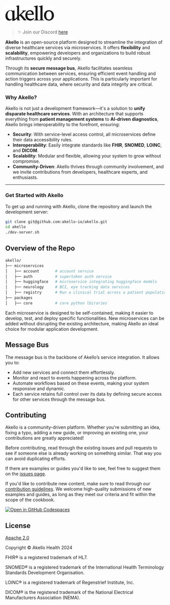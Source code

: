 <a href="https://akello.io" target="_blank">
  <picture>
    <source media="(prefers-color-scheme: dark)" srcset="/assets/akello-logo-white.png" style="max-width: 100%; height: 50px; margin-bottom: 20px">
    <img src="/assets/akello-logo.png" alt="Akello Logo" height="50"/>
  </picture>
</a>
<h3></h3>

> ✨ Join our Discord [here](https://discord.gg/WSqNrWBKKw)


**Akello** is an open-source platform designed to streamline the integration of diverse healthcare services via microservices. It offers **flexibility** and **scalability**, empowering developers and organizations to build robust infrastructures quickly and securely.

Through its **secure message bus**, Akello facilitates seamless communication between services, ensuring efficient event handling and action triggers across your applications. This is particularly important for handling healthcare data, where security and data integrity are critical.

### Why Akello?

Akello is not just a development framework—it's a solution to **unify disparate healthcare services**. With an architecture that supports everything from **patient management systems** to **AI-driven diagnostics**, Akello brings interoperability to the forefront, ensuring:

- **Security**: With service-level access control, all microservices define their data accessibility rules.
- **Interoperability**: Easily integrate standards like **FHIR**, **SNOMED**, **LOINC**, and **DICOM**.
- **Scalability**: Modular and flexible, allowing your system to grow without compromise.
- **Community-Driven**: Akello thrives through community involvement, and we invite contributions from developers, healthcare experts, and enthusiasts.

---

### Get Started with Akello
To get up and running with Akello, clone the repository and launch the development server:

```sh
git clone git@github.com:akello-io/akello.git
cd akello
./dev-server.sh
```

## Overview of the Repo

```sh
akello/
├── microservices
│   ├── account       # account service
│   ├── auth          # supertoken auth service
│   ├── huggingface   # microservice integrating huggingface models
│   ├── neurology     # BCI, eye tracking data services
│   ├── registry      # Run a clinical trial across a patient population
├── packages
│   ├── core          # core python lbiraries
```

Each microservice is designed to be self-contained, making it easier to develop, test, and deploy specific functionalities. New microservices can be added without disrupting the existing architecture, making Akello an ideal choice for modular application development.


## Message Bus
The message bus is the backbone of Akello’s service integration. It allows you to:

- Add new services and connect them effortlessly.
- Monitor and react to events happening across the platform.
- Automate workflows based on these events, making your system responsive and dynamic.
- Each service retains full control over its data by defining secure access for other services through the message bus.


## Contributing

Akello is a community-driven platform. Whether you're submitting an idea, fixing a typo, adding a new guide, or improving an existing one, your contributions are greatly appreciated!

Before contributing, read through the existing issues and pull requests to see if someone else is already working on something similar. That way you can avoid duplicating efforts.

If there are examples or guides you'd like to see, feel free to suggest them on the [issues page](https://github.com/akello-io/akello/issues).

If you'd like to contribute new content, make sure to read through our [contribution guidelines](https://akello.io/docs/developers/contributing). We welcome high-quality submissions of new examples and guides, as long as they meet our criteria and fit within the scope of the cookbook.


[![Open in GitHub Codespaces](https://github.com/codespaces/badge.svg)](https://github.com/codespaces/new?hide_repo_select=true&ref=main&repo=akello-io/akello&machine=basicLinux32gb&location=EastUs)


## License

[Apache 2.0](LICENSE.txt)

Copyright &copy; Akello Health 2024

FHIR&reg; is a registered trademark of HL7.

SNOMED&reg; is a registered trademark of the International Health Terminology Standards Development Organisation.

LOINC&reg; is a registered trademark of Regenstrief Institute, Inc.

DICOM&reg; is the registered trademark of the National Electrical Manufacturers Association (NEMA).
